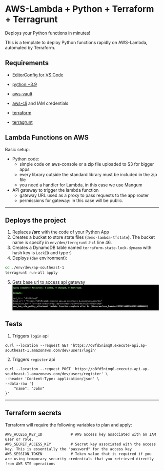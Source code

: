 # AWS-Lambda + Python + Terraform + Terragrunt

Deploys your Python functions in minutes!

This is a template to deploy Python functions rapidly on AWS-Lambda, automated by Terraform.

## Requirements
* [EditorConfig for VS Code](https://marketplace.visualstudio.com/items?itemName=EditorConfig.EditorConfig)

* [python +3.9](https://www.python.org/downloads/)

* [aws-vault](https://github.com/99designs/aws-vault)

* [aws-cli](https://docs.aws.amazon.com/cli/latest/userguide/getting-started-install.html) and IAM credentials

* [terraform](https://developer.hashicorp.com/terraform/tutorials/aws-get-started/install-cli)

* [terragrunt](https://terragrunt.gruntwork.io/docs/getting-started/install/)

## Lambda Functions on AWS
Basic setup:
* Python code:
  * simple code on aws-console or a zip file uploaded to S3 for bigger apps
  * every library outside the standard library must be included in the zip file
  * you need a handler for Lambda, in this case we use Mangum
* API gateway to trigger the lambda function
  * gateway URL used as a proxy to pass requests to the app router
  * permissions for gateway: in this case will be public.

***
## Deploys the project

1. Replaces **/src** with the code of your Python App
2. Creates a bucket to store state files (`demo-lambda-tfstate`). The bucket name is specify in `env/dev/terrgrunt.hcl` line 46.
3. Creates a DynamoDB table named `terraform-state-lock-dynamo` with hash key is `LockID` and type `S`
4. Deploys (`dev` environment):
```sh
cd ./env/dev/ap-southeast-1
terragrunt run-all apply
```
5. Gets base url to access api gateway
![Base URL](/images/api_gateway_base_url.png)

## Tests

1. Triggers `login` api
```curl
curl --location --request GET 'https://o8fd5nimq0.execute-api.ap-southeast-1.amazonaws.com/dev/users/login'
```

2. Triggers `register` api
```curl
curl --location --request POST 'https://o8fd5nimq0.execute-api.ap-southeast-1.amazonaws.com/dev/users/register' \
--header 'Content-Type: application/json' \
--data-raw '{
    "name": "John"
}'
```

***
## Terraform secrets

Terraform will require the following variables to plan and apply:

```hcl
AWS_ACCESS_KEY_ID             # AWS access key associated with an IAM user or role.
AWS_SECRET_ACCESS_KEY         # Secret key associated with the access key. This is essentially the "password" for the access key
AWS_SESSION_TOKEN             # Token value that is required if you are using temporary security credentials that you retrieved directly from AWS STS operations
```

